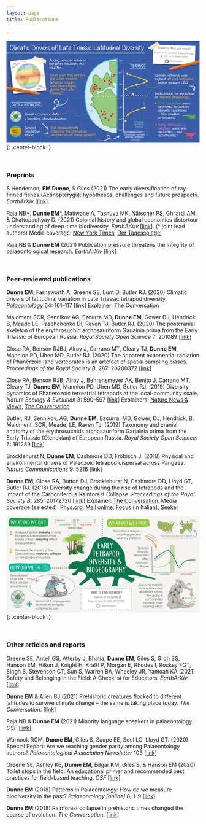 ```yaml
---
layout: page
title: Publications

---
```


![DunneetalPalaeontology2020](/assets/img/graphic_Palaeo_2020.png){: .center-block :}


<br/>

### Preprints

S Henderson, **EM Dunne**, S Giles (2021) The early diversification of ray-finned fishes (Actinopterygii): hypotheses, challenges and future prospects. *EarthArXiv* [[link](https://eartharxiv.org/repository/view/2613/)].


Raja NB\*, **Dunne EM**\*, Matiwane A, Tasnuva MK, Nätscher PS, Ghilardi AM, & Chattopadhyay D. (2021) Colonial history and global economics distortour understanding of deep-time biodiversity. *EarthArXiv* [[link](https://eartharxiv.org/repository/view/2472/)]. (\* joint lead authors)
Media coverage: [New York Times](https://www.nytimes.com/2021/03/22/science/dinosaurs-fossils-colonialism.html), [Der Tagesspiegel](https://m.tagesspiegel.de/wissen/schwarzmarkt-faelschungen-und-vorwuerfe-fossilienforschung-in-schwierigkeiten/27549240.html)

Raja NB & **Dunne EM** (2021) Publication pressure threatens the integrity of palaeontological research. *EarthArXiv* [[link](https://eartharxiv.org/repository/view/2414/)]


<br/>

### Peer-reviewed publications

**Dunne EM**, Farnsworth A, Greene SE, Lunt D, Butler RJ. (2020) Climatic drivers of latitudinal variation in Late Triassic tetrapod diversity. *Palaeontology* 64: 101–117 [[link](https://onlinelibrary.wiley.com/doi/full/10.1111/pala.12514)] Explainer: 
[The Conversation](https://theconversation.com/prehistoric-creatures-flocked-to-different-latitudes-to-survive-climate-change-the-same-is-taking-place-today-163309)

Maidment SCR, Sennikov AG, Ezcurra MD, **Dunne EM**, Gower DJ, Hendrick B, Meade LE, Paschchenko DI, Raven TJ, Butler RJ. (2020) The postcranial skeleton of the erythrosuchid archosauriform Garjainia prima from the Early Triassic of European Russia. *Royal Society Open Science* 7: 201089 [[link](https://royalsocietypublishing.org/doi/full/10.1098/rsos.201089)]

Close RA, Benson RJBJ, Alroy J, Carrano MT, Cleary TJ, **Dunne EM**, Mannion PD, Uhen MD, Butler RJ. (2020) The apparent exponential radiation of Phanerzoic land vertebrates is an artefact of spatial sampling biases. *Proceedings of the Royal Society B*. 287: 20200372 [[link](https://royalsocietypublishing.org/doi/10.1098/rspb.2020.0372)]

Close RA, Benson RJB, Alroy J, Behrensmeyer AK, Benito J, Carrano MT, Cleary TJ, **Dunne EM**, Mannion PD, Uhen MD, Butler RJ. (2019) Diversity dynamics of Phanerozoic terrestrial tetrapods at the local-community scale. *Nature Ecology & Evolution* 3: 590–597 [[link](https://www.nature.com/articles/s41559-019-0811-8)] Explainers: 
[Nature News & Views](https://www.nature.com/articles/s41559-019-0863-9), [The Conversation](https://theconversation.com/land-animal-diversity-was-stable-for-millions-of-years-before-humans-came-along-new-study-111855?)

Butler, RJ, Sennikov, AG, **Dunne EM**, Ezcurra, MD, Gower, DJ, Hendrick, B, Maidment, SCR, Meade, LE, Raven TJ. (2019) Taxonomy and cranial anatomy of the erythrosuchids archosauriform Garjainia prima from the Early Triassic (Olenekian) of European Russia. *Royal Society Open Science*. 6: 191289 [[link](https://royalsocietypublishing.org/doi/10.1098/rsos.191289)]

Brocklehurst N, **Dunne EM**, Cashmore DD, Fröbisch J. (2018) Physical and environmental drivers of Paleozoic tetrapod dispersal across Pangaea. *Nature Communications* 9: 5216 [[link](https://www.nature.com/articles/s41467-018-07623-x)]

**Dunne EM**, Close RA, Button DJ, Brocklehurst N, Cashmore DD, Lloyd GT, Butler RJ. (2018) Diversity change during the rise of tetrapods and the impact of the Carboniferous Rainforest Collapse. *Proceedings of the Royal Society B*. 285: 20172730 [[link](https://royalsocietypublishing.org/doi/10.1098/rspb.2017.2730)] Explainer: [The Conversation](https://theconversation.com/rainforest-collapse-in-prehistoric-times-changed-the-course-of-evolution-91289). Media coverage (selected): [Phys.org](https://phys.org/news/2018-02-rainforest-collapse-million-years-impacted.html), [Mail online](https://www.dailymail.co.uk/sciencetech/article-5364737/Climate-change-307-million-years-ago-determined-future.html), [Focus](https://www.focus.it/ambiente/natura/foresta-pluviale-evoluzione-di-rettili-e-mammiferi) (in Italian), [Seeker](https://www.seeker.com/earth-conservation/prehistoric-rainforest-collapse-dramatically-changed-the-course-of-evolution)


![DunneetalProcB2018](/assets/img/graphic_ProcB_2018.jpg){: .center-block :}

<br/>

### Other articles and reports


Greene SE, Antell GS, Atterby J, Bhatia, **Dunne EM**, Giles S, Groh SS, Hanson EM, Hilton J, Knight H, Kraftl P, Morgan E, Rhodes I, Rockey FGT, Singh S, Stevenson CT, Sun S, Warren BA, Wheeley JR, Yamoah KA (2021) Safety and Belonging in the Field: A Checklist for Educators. *EarthArXiv* [[link](https://eartharxiv.org/repository/view/2607/)]

**Dunne EM** & Allen BJ (2021) Prehistoric creatures flocked to different latitudes to survive climate change – the same is taking place today. *The Conversation*. [[link](https://theconversation.com/prehistoric-creatures-flocked-to-different-latitudes-to-survive-climate-change-the-same-is-taking-place-today-163309)]

Raja NB & **Dunne EM** (2021) Minority language speakers in palaeontology. *OSF* [[link](https://osf.io/nzjre)]

Warnock RCM, **Dunne EM**, Giles S, Saupe EE, Soul LC, Lloyd GT. (2020) Special Report: Are we reaching gender parity among Palaeontology authors? *Palaeontological Association Newsletter* 103 [[link](https://www.palass.org/publications/newsletter/spotlight-diversity/special-report-are-we-reaching-gender-parity-among-palaeontology-authors)]

Greene SE, Ashley KE, **Dunne EM**, Edgar KM, Giles S, & Hanson EM (2020) Toilet stops in the field: An educational primer and recommended best practices for field-based teaching. *OSF* [[link](https://osf.io/gnhj2/)]

**Dunne EM** (2018) Patterns in Palaeontology: How do we measure biodiversity in the past? *Palaeontology [online]* 8, 1–9 [[link](https://www.palaeontologyonline.com/articles/2018/patterns-in-palaeontology-how-do-we-measure-biodiversity-in-the-past/)]

**Dunne EM** (2018) Rainforest collapse in prehistoric times changed the course of evolution. *The Conversation*. [[link](https://theconversation.com/rainforest-collapse-in-prehistoric-times-changed-the-course-of-evolution-91289)]

